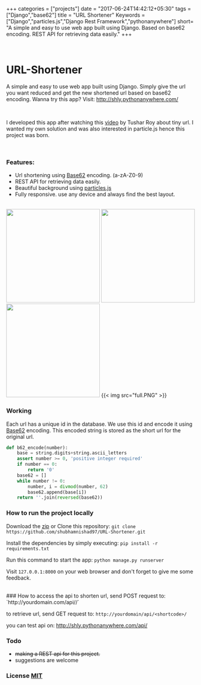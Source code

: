 +++
categories = ["projects"]
date = "2017-06-24T14:42:12+05:30"
tags = ["Django","base62"]
title = "URL Shortener"
Keywords = ["Django","particles.js","Django Rest Framework","pythonanywhere"]
short= "A simple and easy to use web app built using Django. Based on base62 encoding. REST API for retrieving data easily."
+++

<br>

# URL-Shortener
A simple and easy to use web app built using Django. Simply give the url you want reduced and get the new shortened url based on base62 encoding. Wanna try this app? Visit: http://shly.pythonanywhere.com/

<br>

I developed this app after watching this [video](https://www.youtube.com/watch?v=fMZMm_0ZhK4) by Tushar Roy about tiny url.
I wanted my own solution and was also interested in particle.js hence this project was born.

<br>

### Features:
*   Url shortening using [Base62](https://www.kerstner.at/2012/07/shortening-strings-using-base-62-encoding/) encoding.  (a-zA-Z0-9)
*   REST API for retrieving data easily.
*   Beautiful background using [particles.js](http://vincentgarreau.com/particles.js/)
*   Fully responsive. use any device and always find the best layout.


<br>
<img src="home.png" width="250">  <img src="success.png" width="250">     <img src="invalid.png" width="250">
{{< img src="full.PNG" >}}

<br>

### Working
Each url has a unique id in the database. We use this id and encode it using [Base62](https://www.kerstner.at/2012/07/shortening-strings-using-base-62-encoding/) encoding. This encoded string is stored as the short url for the original url.

```python
def b62_encode(number):
    base = string.digits+string.ascii_letters
    assert number >= 0, 'positive integer required'
    if number == 0:
        return '0'
    base62 = []
    while number != 0:
        number, i = divmod(number, 62)
        base62.append(base[i])
    return ''.join(reversed(base62))
```


### How to run the project locally
Download the [zip](https://github.com/shubhamnishad97/URL-Shortener/archive/master.zip) or Clone this repository:
`git clone https://github.com/shubhamnishad97/URL-Shortener.git`

Install the dependencies by simply executing:
`pip install -r requirements.txt`

Run this command to start the app:
`python manage.py runserver`

Visit `127.0.0.1:8000` on your web browser and don't forget to give me some feedback.

<br>
### How to access the api
to shorten url, send POST request to:
`http://yourdomain.com/api/<url to be shortened>/`

to retrieve url, send GET request to:
`http://yourdomain/api/<shortcode>/`

you can test api on:
http://shly.pythonanywhere.com/api/

### Todo
- ~~making a REST api for this project.~~
- suggestions are welcome


### License [MIT](https://github.com/shubhamnishad97/URL-Shortener/blob/master/LICENSE)
